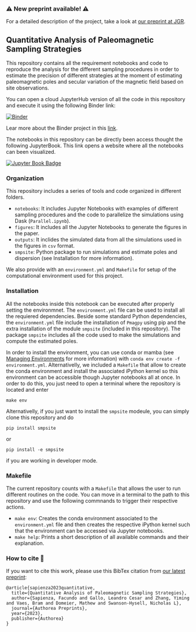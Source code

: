 ### ⚠️ New preprint available! ⚠️

For a detailed description of the project, take a look at [our preprint at JGR](https://www.authorea.com/doi/full/10.22541/essoar.168881772.25833701). 

## Quantitative Analysis of Paleomagnetic Sampling Strategies

This repository contains all the requirement notebooks and code to reproduce the analysis for the different sampling procedures in order
to estimate the precision of different strategies at the moment of estimating paleomagnetic poles and secular variation of the magnetic field 
based on site observations. 

You can open a cloud JupyterHub version of all the code in this repository and execute it using the following Binder link:

[![Binder](https://mybinder.org/badge_logo.svg)](https://mybinder.org/v2/gh/PolarWandering/PaleoSampling/HEAD)

Lear more about the Binder project in this [link](https://mybinder.readthedocs.io/en/latest/).

The notebooks in this repository can be directly been access thought the following JupyterBook. This link opens a website
where all the notebooks can been visualized. 

[![Jupyter Book Badge](https://jupyterbook.org/badge.svg)](https://polarwandering.github.io/PaleoSampling/)

### Organization

This repository includes a series of tools and code organized in different folders. 
- `notebooks`: It includes Jupyter Notebooks with examples of different sampling procedures and the code to parallelize the simulations using Dask (`Parallel.ipynb`).
- `figures`: It includes all the Jupyter Notebooks to generate the figures in the paper. 
- `outputs`: It inclides the simulated data from all the simulations used in the figures in `csv` format.
- `smpsite`: Python package to run simulations and estimate poles and dispersion (see Installation for more information). 

We also provide with an `environment.yml` and `Makefile` for setup of the computational environment used for this project. 

### Installation

All the notebooks inside this notebook can be executed after properly setting the environmnet. The `environment.yml` file can be used to 
install all the requiered dependencies. Beside some standard Python dependencies, the `environment.yml` file include the installation of 
`Pmagpy` using pip and the extra installation of the module `smpsite` (included in this repository). The package `smpsite` includes all the code used to make the simulations and compute the 
estimated poles. 

In order to install the environment, you can use conda or mamba (see [Managing Environments](https://conda.io/projects/conda/en/latest/user-guide/tasks/manage-environments.html) for more information) with `conda env create -f environment.yml`. Alternativelly, we included a `Makefile` that allow to create the conda environment and install the associated iPython kernel so this environment can be accessible though Jupyter notebooks all at once. In order to do this, you just need to open a terminal where the repository is located and enter
```
make env
```

Alternativelly, if you just want to install the `smpsite` modeule, you can simply clone this repository and do 
```
pip install smpsite
```
or 
```
pip install -e smpsite
```
if you are working in developer mode. 


### Makefile

The current repository counts with a `Makefile` that allows the user to run different routines on the code. You can move in a terminal to the 
path to this repository and use the following commnands to trigger their respective actions. 
- `make env`: Creates the conda environment associated to the `environment.yml` file and then creates the respective iPython kernel such that the 
environment can be accessed via Jupyter notebooks. 
- `make help`: Prints a short description of all available commands and their explanation. 

### How to cite 📖

If you want to cite this work, please use this BibTex citation from [our latest preprint](https://gmd.copernicus.org/preprints/gmd-2023-120/):
```
@article{sapienza2023quantitative,
  title={Quantitative Analysis of Paleomagnetic Sampling Strategies},
  author={Sapienza, Facundo and Gallo, Leandro Cesar and Zhang, Yiming and Vaes, Bram and Domeier, Mathew and Swanson-Hysell, Nicholas L},
  journal={Authorea Preprints},
  year={2023},
  publisher={Authorea}
}
```
